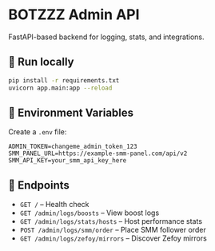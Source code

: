 # BOTZZZ Admin API

FastAPI-based backend for logging, stats, and integrations.

## 🚀 Run locally
```bash
pip install -r requirements.txt
uvicorn app.main:app --reload
```

## 🔑 Environment Variables
Create a `.env` file:

```
ADMIN_TOKEN=changeme_admin_token_123
SMM_PANEL_URL=https://example-smm-panel.com/api/v2
SMM_API_KEY=your_smm_api_key_here
```

## 📡 Endpoints
- `GET /` – Health check
- `GET /admin/logs/boosts` – View boost logs
- `GET /admin/logs/stats/hosts` – Host performance stats
- `POST /admin/logs/smm/order` – Place SMM follower order
- `GET /admin/logs/zefoy/mirrors` – Discover Zefoy mirrors
